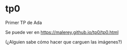 # tp0
Primer TP de Ada

Se puede ver en https://malerey.github.io/tp0/tp0.html

(¿Alguien sabe cómo hacer que carguen las imágenes?)
